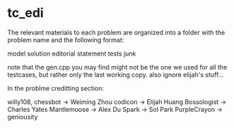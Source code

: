 # tc_edi

The relevant materials to each problem are organized into a folder with the problem name and the following format:

model solution
editorial
statement
tests
junk

note that the gen.cpp you may find might not be the one we used for all the testcases, but rather only the last working copy. also ignore elijah's stuff... 

In the problme creditting section:

willy108, chessbot -> Weiming Zhou
codicon -> Elijah Huang
Bossologist -> Charles Yates
Mantlemoose -> Alex Du
Spark -> Sol Park
PurpleCrayon -> geniousity
